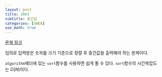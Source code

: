 ```yaml
---
layout: post
title: 2063
subtitle: 중간값
categories: [SWEA]
use_math: true
---
```


[문제 링크](https://swexpertacademy.com/main/code/problem/problemDetail.do?contestProbId=AV5QPsXKA2UDFAUq)

임의로 입력받은 숫자를 크기 기준으로 정렬 후 중간값을 출력해야 하는 문제이다.

<code>algorithm</code>헤더에 있는 <code>sort</code>함수를 사용하면 쉽게 풀 수 있다. <code>sort</code>함수의 시간복잡도는 $O(N)$이다.
<script src="https://gist.github.com/H0Kyun/6ecf3f3fe31c656cfce62282b6217059.js"></script>
